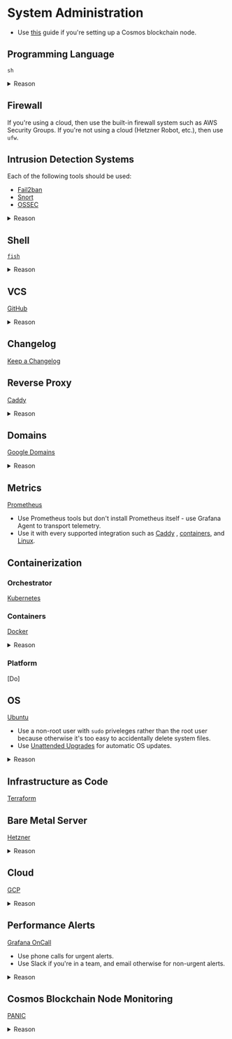 # System Administration

- Use [this](https://github.com/leapwallet/cosmos-node-setup) guide if you're setting up a Cosmos blockchain node.

## Programming Language

`sh`

<details>
<summary>Reason</summary>

- `sh` is supported by all major OSes including Windows via WSL.
- There are different versions of `bash`, and you don't know which version an OS will have, if it even has `bash`.

</details>

## Firewall

If you're using a cloud, then use the built-in firewall system such as AWS Security Groups. If you're not using a
cloud (Hetzner Robot, etc.), then use `ufw`.

## Intrusion Detection Systems

Each of the following tools should be used:

- [Fail2ban](http://www.fail2ban.org/wiki/index.php/Main_Page)
- [Snort](https://www.snort.org/)
- [OSSEC](https://www.ossec.net/)

<details>
<summary>Reason</summary>

- They're free. Paid tools are hardly better but are difficult to use, and cost more than renting the server itself.

</details>

## Shell

[`fish`](https://fishshell.com/)

<details>
<summary>Reason</summary>

- Unlike `zsh` which requires you to install several plugins before it's usable, `fish` works out of the box. It also
  has a plugin system in case you want advanced customization though.
- The syntax highlighting allows you to figure out whether a command will work without executing it.
- It saves command line history similar to a browser so that you can cycle through commands you've previously entered
  based on what you've already entered.
- It's scripting language is easy to read and write because it has `switch`, etc.
- It has a single configuration file without any clutter.
- It's easy to create functions/aliases.
- It's mostly POSIX compliant. The parts which aren't POSIX compliant are obvious, and therefore not a problem. Syntax
  highlighting will help you find issues when pasting a command that doesn't work with `fish` (which doesn't happen
  often), there's a big community which means that it's easy to find `fish` equivalents of `bash`, etc. commands, and
  the productivity gained from the features `fish` has to offer outweigh the lack of 100% POSIX compliance.

</details>

## VCS

[GitHub](https://github.com/)

<details>
<summary>Reason</summary>

- GitHub has an issue tracking system, CI/CD pipelines, etc. which are better than competitors' such as GitLab and
  BitBucket in terms of UI/UX and stability.

</details>

## Changelog

[Keep a Changelog](https://github.com/olivierlacan/keep-a-changelog)

## Reverse Proxy

[Caddy](https://github.com/caddyserver/caddy)

<details>
<summary>Reason</summary>

- Automatic HTTPS.
- Easy to use.
- Well supported.

</details>

## Domains

[Google Domains](https://domains.google/)

<details>
<summary>Reason</summary>

- Good UI/UX.
- Affordable.
- Integrates with other services such as Google Sites.

</details>

## Metrics

[Prometheus](https://prometheus.io/)

- Use Prometheus tools but don't install Prometheus itself - use Grafana Agent to transport telemetry.
- Use it with every supported integration such as [Caddy](https://caddyserver.com/docs/metrics)
  , [containers](https://github.com/google/cadvisor), and [Linux](https://prometheus.io/docs/guides/node-exporter/).

## Containerization

### Orchestrator

[Kubernetes](https://kubernetes.io/)

### Containers

[Docker](https://www.docker.com/)

<details>
<summary>Reason</summary>

- It has the most support since it's the industry standard.

</details>

### Platform

[Do]

## OS

[Ubuntu](https://ubuntu.com/download/server)

- Use a non-root user with `sudo` priveleges rather than the root user because otherwise it's too easy to accidentally
  delete system files.
- Use [Unattended Upgrades](https://github.com/mvo5/unattended-upgrades) for automatic OS updates.

<details>
<summary>Reason</summary>

- RHEL sounds good because it has paid support, but you're not going to use it because manually setting up servers is
  outdated. On the rare occasion that you have to manually set up a server, you're not going to want paid support
  because it complicates things. Since RHEL (incorrectly) sounds good, Fedora and CentOS sound good because they're free
  versions of RHEL. Since RHEL itself is useless, Fedora and CentOS are useless too. Since most packages are in Debian
  format, and most support is for Ubuntu, Ubuntu is the best server OS. Ubuntu sounds bad because there's Canonical
  spyware, Amazon adware, and bad UIs (the terminal's theme, certain versions have an ugly desktop environment, etc.)
  but those don't exist on Ubuntu Server. Ubuntu's corporate backing causes the desktop edition to be a bad distro, but
  it's also what causes the server edition to be a good distro because there are LTS releases, support for upgrading
  between LTS releases, etc. The skills are also transferable because the best distro for desktop usage is Pop!_OS which
  is an Ubuntu fork. So, it's not like you'll have to learn Fedora for desktop (personal) usage, and Ubuntu for server
  usage.

</details>

## Infrastructure as Code

[Terraform](https://www.terraform.io/)

## Bare Metal Server

[Hetzner](https://hetzner.com/)

<details>
<summary>Reason</summary>

- Affordable.
- Many options.
- Trustworthy (many use it).
- Easy to use.

</details>

## Cloud

[GCP](https://cloud.google.com/)

<details>
<summary>Reason</summary>

- AWS has an outdated and buggy UI.
- GCP's tools (Google Maps, AI, etc.) are better than their AWS equivalents.
- The programmatic interfaces to interact with AWS such as the CLI are unusable because they're outdated, in beta,
  deprecated, etc.

</details>

## Performance Alerts

[Grafana OnCall](https://grafana.com/products/oncall/)

- Use phone calls for urgent alerts.
- Use Slack if you're in a team, and email otherwise for non-urgent alerts.

<details>
<summary>Reason</summary>

- Integrates with monitoring tools such as logs, traces, and metrics (Prometheus, etc.).
- Affordable (unlimited free phone call alerts, etc.).

</details>

## Cosmos Blockchain Node Monitoring

[PANIC](https://github.com/SimplyVC/panic)

<details>
<summary>Reason</summary>

- FOSS (self-hosted).
- Provides configurable alerts such as governance notifications, and block sync lag out of the box.
- Good docs.
- Good support (there's a Telegram group for help).
- Frequently updated.
- Can be used for non-Cosmos blockchain nodes as well (it's scalable).

</details>

